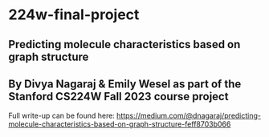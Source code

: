 # 224w-final-project

## Predicting molecule characteristics based on graph structure
## By Divya Nagaraj & Emily Wesel as part of the Stanford CS224W Fall 2023 course project


Full write-up can be found here: https://medium.com/@dnagaraj/predicting-molecule-characteristics-based-on-graph-structure-feff8703b066
